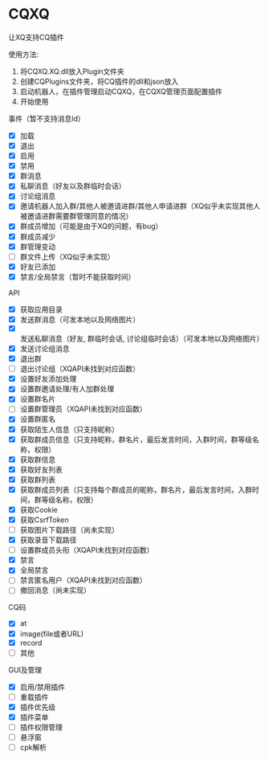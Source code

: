 # CQXQ
让XQ支持CQ插件

使用方法:
1. 将CQXQ.XQ.dll放入Plugin文件夹
2. 创建CQPlugins文件夹，将CQ插件的dll和json放入
3. 启动机器人，在插件管理启动CQXQ，在CQXQ管理页面配置插件
4. 开始使用

事件（暂不支持消息Id）
- [x] 加载
- [x] 退出
- [x] 启用
- [x] 禁用
- [x] 群消息
- [x] 私聊消息（好友以及群临时会话）
- [x] 讨论组消息
- [x] 邀请机器人加入群/其他人被邀请进群/其他人申请进群（XQ似乎未实现其他人被邀请进群需要群管理同意的情况）
- [x] 群成员增加（可能是由于XQ的问题，有bug）
- [x] 群成员减少
- [x] 群管理变动
- [ ] 群文件上传（XQ似乎未实现）
- [x] 好友已添加
- [x] 禁言/全局禁言（暂时不能获取时间）

API
- [x] 获取应用目录
- [x] 发送群消息（可发本地以及网络图片）
- [x] 发送私聊消息（好友, 群临时会话, 讨论组临时会话）（可发本地以及网络图片）
- [x] 发送讨论组消息
- [x] 退出群
- [ ] 退出讨论组（XQAPI未找到对应函数）
- [x] 设置好友添加处理
- [x] 设置群邀请处理/有人加群处理
- [x] 设置群名片
- [ ] 设置群管理员（XQAPI未找到对应函数）
- [x] 设置群匿名
- [x] 获取陌生人信息（只支持昵称）
- [x] 获取群成员信息（只支持昵称，群名片，最后发言时间，入群时间，群等级名称，权限）
- [x] 获取群信息
- [x] 获取好友列表
- [x] 获取群列表
- [x] 获取群成员列表（只支持每个群成员的昵称，群名片，最后发言时间，入群时间，群等级名称，权限）
- [x] 获取Cookie
- [x] 获取CsrfToken
- [ ] 获取图片下载路径（尚未实现）
- [x] 获取录音下载路径
- [ ] 设置群成员头衔（XQAPI未找到对应函数）
- [x] 禁言
- [x] 全局禁言
- [ ] 禁言匿名用户（XQAPI未找到对应函数）
- [ ] 撤回消息（尚未实现）

CQ码
- [x] at
- [x] image(file或者URL)
- [x] record
- [ ] 其他

GUI及管理
- [x] 启用/禁用插件
- [ ] 重载插件
- [x] 插件优先级
- [x] 插件菜单
- [ ] 插件权限管理
- [ ] 悬浮窗
- [ ] cpk解析
